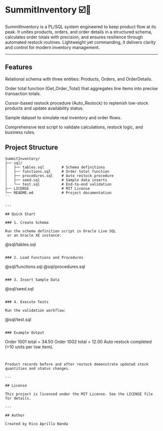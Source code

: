# SummitInventory ☑️📱
SummitInventory is a PL/SQL system engineered to keep product flow at its peak. It unites products, orders, and order details in a structured schema, calculates order totals with precision, and ensures resilience through automated restock routines. Lightweight yet commanding, it delivers clarity and control for modern inventory management.

---

## Features

Relational schema with three entities: Products, Orders, and OrderDetails.

Order total function (Get_Order_Total) that aggregates line items into precise transaction totals.

Cursor-based restock procedure (Auto_Restock) to replenish low-stock products and update availability status.

Sample dataset to simulate real inventory and order flows.

Comprehensive test script to validate calculations, restock logic, and business rules.

## Project Structure

```pgsql
SummitInventory/
├── sql/
│   ├── tables.sql        # Schema definitions
│   ├── functions.sql     # Order total function
│   ├── procedures.sql    # Auto restock procedure
│   ├── seed.sql          # Sample data inserts
│   └── test.sql          # End-to-end validation
├── LICENSE               # MIT License
└── README.md             # Project documentation
``

---

## Quick Start

### 1. Create Schema

Run the schema definition script in Oracle Live SQL
 or an Oracle XE instance:

```
@sql/tables.sql
```

### 2. Load Functions and Procedures

```
@sql/functions.sql
@sql/procedures.sql
```

### 3. Insert Sample Data

```
@sql/seed.sql
```

### 4. Execute Tests

Run the validation workflow:

```
@sql/test.sql
```

### Example Output

```
Order 1001 total = 34.50
Order 1002 total = 12.00
Auto restock completed (+10 units per low item).
```


Product records before and after restock demonstrate updated stock quantities and status changes.

---

## License

This project is licensed under the MIT License. See the LICENSE file for details.

---

## Author

Created by Rico Aprilla Nanda
